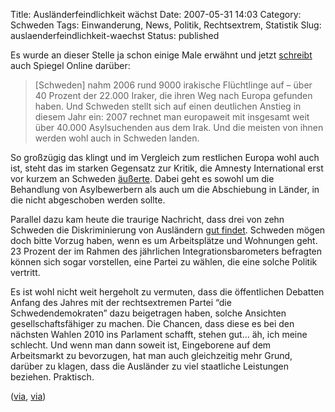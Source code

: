 Title: Ausländerfeindlichkeit wächst
Date: 2007-05-31 14:03
Category: Schweden
Tags: Einwanderung, News, Politik, Rechtsextrem, Statistik
Slug: auslaenderfeindlichkeit-waechst
Status: published

Es wurde an dieser Stelle ja schon einige Male erwähnt und jetzt
[schreibt](http://www.spiegel.de/politik/ausland/0,1518,484990,00.html)
auch Spiegel Online darüber:

> [Schweden] nahm 2006 rund 9000 irakische Flüchtlinge auf – über 40
> Prozent der 22.000 Iraker, die ihren Weg nach Europa gefunden haben.
> Und Schweden stellt sich auf einen deutlichen Anstieg in diesem Jahr
> ein: 2007 rechnet man europaweit mit insgesamt weit über 40.000
> Asylsuchenden aus dem Irak. Und die meisten von ihnen werden wohl auch
> in Schweden landen.

So großzügig das klingt und im Vergleich zum restlichen Europa wohl auch
ist, steht das im starken Gegensatz zur Kritik, die Amnesty
International erst vor kurzem an Schweden
[äußerte](http://www.sr.se/cgi-bin/International/nyhetssidor/artikel.asp?ProgramID=2108&Nyheter=&format=1&artikel=1384015).
Dabei geht es sowohl um die Behandlung von Asylbewerbern als auch um die
Abschiebung in Länder, in die nicht abgeschoben werden sollte.

Parallel dazu kam heute die traurige Nachricht, dass drei von zehn
Schweden die Diskriminierung von Ausländern [gut
findet](http://www.dn.se/DNet/jsp/polopoly.jsp?d=572&a=655915). Schweden
mögen doch bitte Vorzug haben, wenn es um Arbeitsplätze und Wohnungen
geht. 23 Prozent der im Rahmen des jährlichen Integrationsbarometers
befragten können sich sogar vorstellen, eine Partei zu wählen, die eine
solche Politik vertritt.

Es ist wohl nicht weit hergeholt zu vermuten, dass die öffentlichen
Debatten Anfang des Jahres mit der rechtsextremen Partei “die
Schwedendemokraten” dazu beigetragen haben, solche Ansichten
gesellschaftsfähiger zu machen. Die Chancen, dass diese es bei den
nächsten Wahlen 2010 ins Parlament schafft, stehen gut… äh, ich meine
schlecht. Und wenn man dann soweit ist, Eingeborene auf dem Arbeitsmarkt
zu bevorzugen, hat man auch gleichzeitig mehr Grund, darüber zu klagen,
dass die Ausländer zu viel staatliche Leistungen beziehen. Praktisch.

([via](http://www.jinge.se/index.php/allmnt/omfattande-framlingsfientlighet.htm),
[via](http://blog.xgi.at/?p=40))

